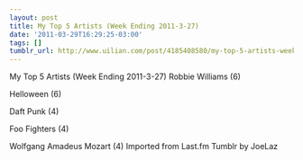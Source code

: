 ```yaml
---
layout: post
title: My Top 5 Artists (Week Ending 2011-3-27)
date: '2011-03-29T16:29:25-03:00'
tags: []
tumblr_url: http://www.uilian.com/post/4185408580/my-top-5-artists-week-ending-2011-3-27
---
```

My Top 5 Artists (Week Ending 2011-3-27)
Robbie Williams (6) 

Helloween (6) 

Daft Punk (4) 

Foo Fighters (4) 

Wolfgang Amadeus Mozart (4) 
Imported from Last.fm Tumblr by JoeLaz
